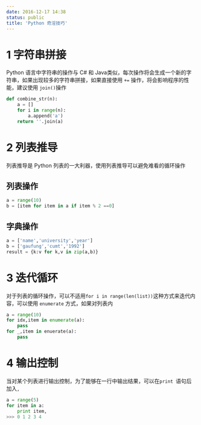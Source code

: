 ```yaml
---
date: 2016-12-17 14:38
status: public
title: 'Python 奇淫技巧'
---
```


# 1 字符串拼接
Python 语言中字符串的操作与 C# 和 Java类似，每次操作将会生成一个新的字符串，如果出现较多的字符串拼接，如果直接使用 `+=` 操作，将会影响程序的性能，建议使用 `join()`操作
```Python
def combine_str(n):
    a = []
    for i in range(n):
        a.append('a')
    return ''.join(a)
```

# 2 列表推导
列表推导是 Python 列表的一大利器，使用列表推导可以避免难看的循环操作
## 列表操作
```Python
a = range(10)
b = [item for item in a if item % 2 ==0]
```

## 字典操作
```Python
a = ['name','university','year']
b = ['gaufung','cumt','1992']
result = {k:v for k,v in zip(a,b)}
```

# 3 迭代循环
对于列表的循环操作，可以不适用`for i in range(len(list))`这种方式来迭代内容，可以使用 `enumerate` 方式，如果对列表内
```Python
a = range(10)
for idx,item in enumerate(a):
    pass
for _,item in enuerate(a):
    pass
```

# 4 输出控制
当对某个列表进行输出控制，为了能够在一行中输出结果，可以在`print `语句后加入`,`
```Python
a = range(5)
for item in a:
    print item,
>>> 0 1 2 3 4
```